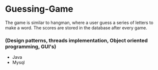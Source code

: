 # Guessing-Game
The game is similar to hangman, where a user guess a series of letters to make a word.  The scores are stored in the database after every game.  

### (Design patterns, threads implementation, Object oriented programming, GUI's)

* Java 
* Mysql

